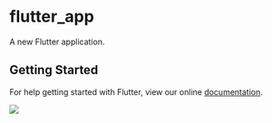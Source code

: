 # flutter_app

A new Flutter application.

## Getting Started

For help getting started with Flutter, view our online
[documentation](https://flutter.io/).

<img src="https://flutterchina.club/get-started/codelab/images/startup-namer-app.gif">